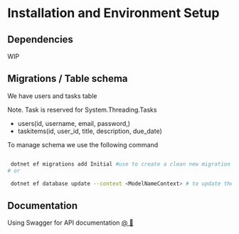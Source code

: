 # Installation and Environment Setup

## Dependencies

WIP

## Migrations / Table schema

We have users and tasks table

Note. Task is reserved for System.Threading.Tasks

- users(id, username, email, password,)
- taskitems(id, user_id, title, description, due_date) 

To manage schema we use the following command

```sh

 dotnet ef migrations add Initial #use to create a clean new migration for DBCOntext
# or

 dotnet ef database update --context <ModelNameContext> # to update the database with the new migration
```

## Documentation 

Using Swagger for API documentation [@ 🔗](https://localhost:7128/swagger/index.html)
